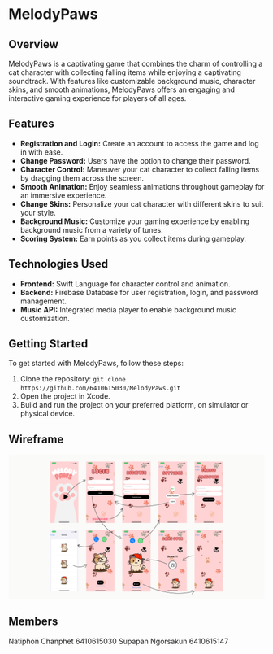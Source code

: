 # MelodyPaws

## Overview
MelodyPaws is a captivating game that combines the charm of controlling a cat character with collecting falling items while enjoying a captivating soundtrack. 
With features like customizable background music, character skins, and smooth animations, MelodyPaws offers an engaging and interactive gaming experience for players of all ages.

## Features
- **Registration and Login:** Create an account to access the game and log in with ease.
- **Change Password:** Users have the option to change their password.
- **Character Control:** Maneuver your cat character to collect falling items by dragging them across the screen.
- **Smooth Animation:** Enjoy seamless animations throughout gameplay for an immersive experience.
- **Change Skins:** Personalize your cat character with different skins to suit your style.
- **Background Music:** Customize your gaming experience by enabling background music from a variety of tunes.
- **Scoring System:** Earn points as you collect items during gameplay.

## Technologies Used
- **Frontend:** Swift Language for character control and animation.
- **Backend:** Firebase Database for user registration, login, and password management.
- **Music API:** Integrated media player to enable background music customization.

## Getting Started
To get started with MelodyPaws, follow these steps:
1. Clone the repository: `git clone https://github.com/6410615030/MelodyPaws.git`
2. Open the project in Xcode.
3. Build and run the project on your preferred platform, on simulator or physical device.

## Wireframe
<img src="media/wireframe.jpg" >

## Members
Natiphon Chanphet 6410615030
Supapan  Ngorsakun 6410615147
